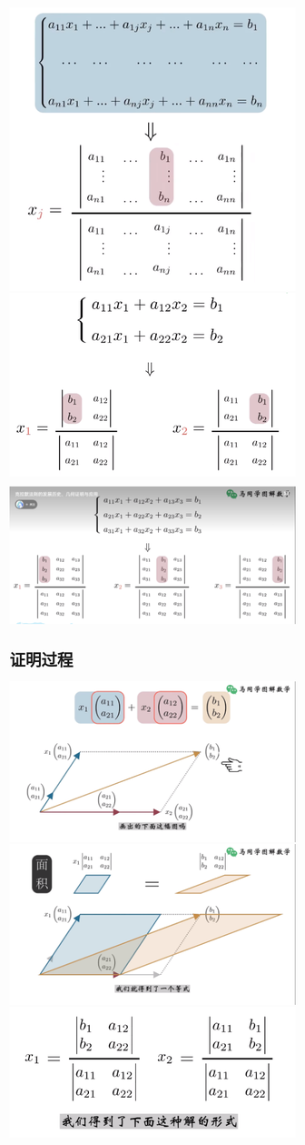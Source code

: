 ![](../photo/Pasted%20image%2020240312110219.png)
![](../photo/Pasted%20image%2020240312110320.png)

![](../photo/Pasted%20image%2020240312110354.png)

# 证明过程
![](../photo/Pasted%20image%2020240312110450.png)
![](../photo/Pasted%20image%2020240312110503.png)
![](../photo/Pasted%20image%2020240312110634.png)